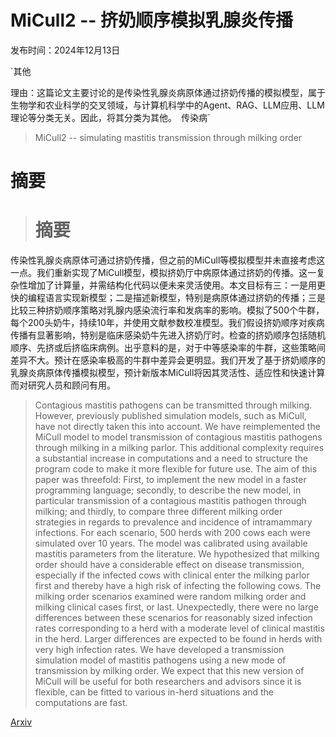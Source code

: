 # MiCull2 -- 挤奶顺序模拟乳腺炎传播

发布时间：2024年12月13日

`其他

理由：这篇论文主要讨论的是传染性乳腺炎病原体通过挤奶传播的模拟模型，属于生物学和农业科学的交叉领域，与计算机科学中的Agent、RAG、LLM应用、LLM理论等分类无关。因此，将其分类为其他。` `传染病`

> MiCull2 -- simulating mastitis transmission through milking order

# 摘要

> # 摘要
传染性乳腺炎病原体可通过挤奶传播，但之前的MiCull等模拟模型并未直接考虑这一点。我们重新实现了MiCull模型，模拟挤奶厅中病原体通过挤奶的传播。这一复杂性增加了计算量，并需结构化代码以便未来灵活使用。本文目标有三：一是用更快的编程语言实现新模型；二是描述新模型，特别是病原体通过挤奶的传播；三是比较三种挤奶顺序策略对乳腺内感染流行率和发病率的影响。模拟了500个牛群，每个200头奶牛，持续10年，并使用文献参数校准模型。我们假设挤奶顺序对疾病传播有显著影响，特别是临床感染奶牛先进入挤奶厅时。检查的挤奶顺序包括随机顺序、先挤或后挤临床病例。出乎意料的是，对于中等感染率的牛群，这些策略间差异不大。预计在感染率极高的牛群中差异会更明显。我们开发了基于挤奶顺序的乳腺炎病原体传播模拟模型，预计新版本MiCull将因其灵活性、适应性和快速计算而对研究人员和顾问有用。

> Contagious mastitis pathogens can be transmitted through milking. However, previously published simulation models, such as MiCull, have not directly taken this into account. We have reimplemented the MiCull model to model transmission of contagious mastitis pathogens through milking in a milking parlor. This additional complexity requires a substantial increase in computations and a need to structure the program code to make it more flexible for future use. The aim of this paper was threefold: First, to implement the new model in a faster programming language; secondly, to describe the new model, in particular transmission of a contagious mastitis pathogen through milking; and thirdly, to compare three different milking order strategies in regards to prevalence and incidence of intramammary infections. For each scenario, 500 herds with 200 cows each were simulated over 10 years. The model was calibrated using available mastitis parameters from the literature. We hypothesized that milking order should have a considerable effect on disease transmission, especially if the infected cows with clinical enter the milking parlor first and thereby have a high risk of infecting the following cows. The milking order scenarios examined were random milking order and milking clinical cases first, or last. Unexpectedly, there were no large differences between these scenarios for reasonably sized infection rates corresponding to a herd with a moderate level of clinical mastitis in the herd. Larger differences are expected to be found in herds with very high infection rates. We have developed a transmission simulation model of mastitis pathogens using a new mode of transmission by milking order. We expect that this new version of MiCull will be useful for both researchers and advisors since it is flexible, can be fitted to various in-herd situations and the computations are fast.

[Arxiv](https://arxiv.org/abs/2412.10165)